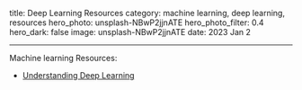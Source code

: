 title: Deep Learning Resources
category: machine learning, deep learning, resources
hero_photo: unsplash-NBwP2jjnATE
hero_photo_filter: 0.4
hero_dark: false
image: unsplash-NBwP2jjnATE
date: 2023 Jan 2

---

Machine learning Resources:

* [Understanding Deep Learning](https://udlbook.github.io/udlbook/)
